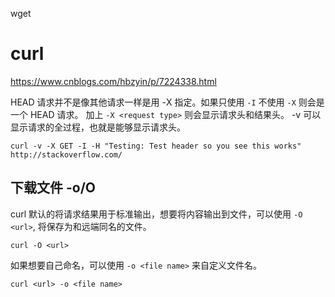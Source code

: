 wget

# curl

https://www.cnblogs.com/hbzyin/p/7224338.html


HEAD 请求并不是像其他请求一样是用 -X 指定。如果只使用 `-I` 不使用 `-X` 则会是一个 HEAD 请求。 加上 `-X <request type>` 则会显示请求头和结果头。 -v 可以显示请求的全过程，也就是能够显示请求头。

```
curl -v -X GET -I -H "Testing: Test header so you see this works" http://stackoverflow.com/
```

## 下载文件 -o/O

curl 默认的将请求结果用于标准输出，想要将内容输出到文件，可以使用 `-O <url>`, 将保存为和远端同名的文件。

```
curl -O <url>
```

如果想要自己命名，可以使用 `-o <file name>` 来自定义文件名。

```
curl <url> -o <file name>
```
